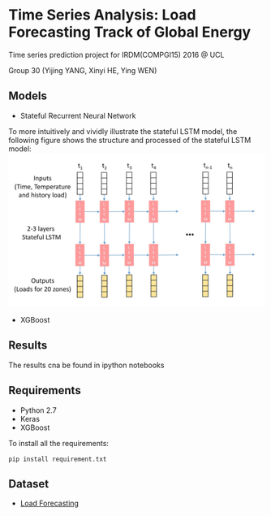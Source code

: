 #  Time Series Analysis: Load Forecasting Track of Global Energy
Time series prediction project for IRDM(COMPGI15) 2016 @ UCL

Group 30 (Yijing YANG, Xinyi HE, Ying WEN)


## Models
* Stateful Recurrent Neural Network

To more intuitively and vividly illustrate the stateful LSTM model, the following figure shows the structure and processed of the stateful LSTM model: 
![figure](./stateful_lstm.jpg)

* XGBoost

## Results
The results cna be found in ipython notebooks

## Requirements
* Python 2.7
* Keras
* XGBoost

To install all the requirements:

```
pip install requirement.txt
```

## Dataset
* [Load Forecasting](https://www.kaggle.com/c/global-energy-forecasting-competition-2012-load-forecasting/data)
